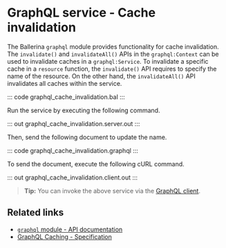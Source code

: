 # GraphQL service - Cache invalidation

The Ballerina `graphql` module provides functionality for cache invalidation. The `invalidate()` and `invalidateAll()` APIs in the `graphql:Context` can be used to invalidate caches in a `graphql:Service`. To invalidate a specific cache in a `resource` function, the `invalidate()` API requires to specify the name of the resource. On the other hand, the `invalidateAll()` API invalidates all caches within the service.

::: code graphql_cache_invalidation.bal :::

Run the service by executing the following command.

::: out graphql_cache_invalidation.server.out :::

Then, send the following document to update the name.

::: code graphql_cache_invalidation.graphql :::

To send the document, execute the following cURL command.

::: out graphql_cache_invalidation.client.out :::

>**Tip:** You can invoke the above service via the [GraphQL client](/learn/by-example/graphql-client-query-endpoint/).

## Related links
- [`graphql` module - API documentation](https://lib.ballerina.io/ballerina/graphql/latest)
- [GraphQL Caching - Specification](/spec/graphql/#107-caching)
